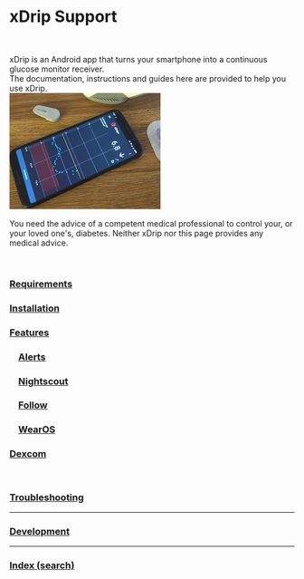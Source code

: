 # xDrip Support  
  
<br/>  
  
xDrip is an Android app that turns your smartphone into a continuous glucose monitor receiver.   
The documentation, instructions and guides here are provided to help you use xDrip.  
![](./docs/images/xDinaction.png)  

You need the advice of a competent medical professional to control your, or your loved one's, diabetes. Neither xDrip nor this page provides any medical advice.  
  
<br/>  
  
### [Requirements](./docs/Requirements_page.md)  
  
### [Installation](./docs/Installation_page.md)  
  
### [Features](./docs/Features_page.md)    
  
### &#160; &#160; [Alerts](./docs/Alerts_page.md)  
    
### &#160; &#160; [Nightscout](./docs/Nightscout_page.md)  
  
### &#160; &#160; [Follow](./docs/Follow_page.md)  
  
### &#160; &#160; [WearOS](./docs/WearOS-Instructions.md)  
  
### [Dexcom](./docs/Dexcom_page.md)  
  
<br/>

### [Troubleshooting](./docs/Troubleshooting_page.md)  
  
---  
### [Development](./docs/Development_page.md)  
  
---  
### [Index (search)](./Search_Index.md)  
